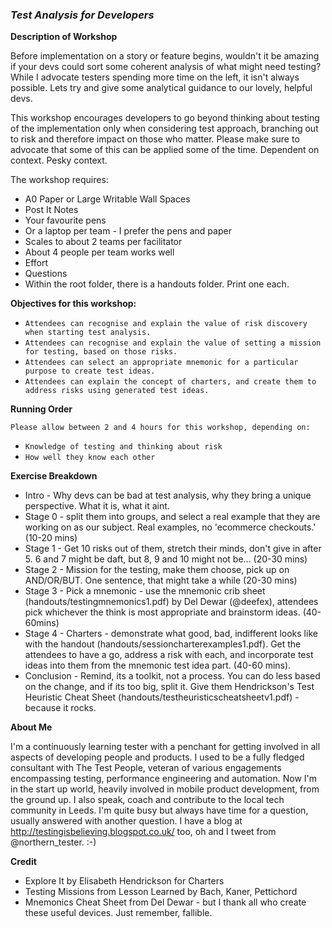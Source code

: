 ### _Test Analysis for Developers_

__Description of Workshop__

Before implementation on a story or feature begins, wouldn't it be amazing if your devs could sort some coherent analysis of what might need testing? While I advocate testers spending more time on the left, it isn't always possible. Lets try and give some analytical guidance to our lovely, helpful devs. 

This workshop encourages developers to go beyond thinking about testing of the implementation only when considering test approach, branching out to risk and therefore impact on those who matter. Please make sure to advocate that some of this can be applied some of the time. Dependent on context. Pesky context.

The workshop requires:
* A0 Paper or Large Writable Wall Spaces
* Post It Notes
* Your favourite pens
* Or a laptop per team - I prefer the pens and paper 
* Scales to about 2 teams per facilitator 
* About 4 people per team works well
* Effort
* Questions
* Within the root folder, there is a handouts folder. Print one each.

__Objectives for this workshop:__

* `Attendees can recognise and explain the value of risk discovery when starting test analysis.`
* `Attendees can recognise and explain the value of setting a mission for testing, based on those risks.`
* `Attendees can select an appropriate mnemonic for a particular purpose to create test ideas.`
* `Attendees can explain the concept of charters, and create them to address risks using generated test ideas.`

__Running Order__

`Please allow between 2 and 4 hours for this workshop, depending on:`
* `Knowledge of testing and thinking about risk`
* `How well they know each other`

__Exercise Breakdown__

* Intro - Why devs can be bad at test analysis, why they bring a unique perspective. What it is, what it aint.
* Stage 0 - split them into groups, and select a real example that they are working on as our subject. Real examples, no 'ecommerce checkouts.' (10-20 mins)
* Stage 1 - Get 10 risks out of them, stretch their minds, don't give in after 5. 6 and 7 might be daft, but 8, 9 and 10 might not be... (20-30 mins)
* Stage 2 - Mission for the testing, make them choose, pick up on AND/OR/BUT. One sentence, that might take a while (20-30 mins)
* Stage 3 - Pick a mnemonic - use the mnemonic crib sheet (handouts/testingmnemonics1.pdf) by Del Dewar (@deefex), attendees pick whichever the think is most appropriate and brainstorm ideas. (40-60mins)
* Stage 4 - Charters - demonstrate what good, bad, indifferent looks like with the handout (handouts/sessioncharterexamples1.pdf). Get the attendees to have a go, address a risk with each, and incorporate test ideas into them from the mnemonic test idea part. (40-60 mins).
* Conclusion - Remind, its a toolkit, not a process. You can do less based on the change, and if its too big, split it. Give them Hendrickson's Test Heuristic Cheat Sheet (handouts/testheuristicscheatsheetv1.pdf) - because it rocks.

__About Me__

I'm a continuously learning tester with a penchant for getting involved in all aspects of developing people and products. I used to be a fully fledged consultant with The Test People, veteran of various engagements encompassing testing, performance engineering and automation. Now I'm in the start up world, heavily involved in mobile product development, from the ground up. I also speak, coach and contribute to the local tech community in Leeds. I'm quite busy but always have time for a question, usually answered with another question. I have a blog at http://testingisbelieving.blogspot.co.uk/ too, oh and I tweet from @northern_tester. :-)

__Credit__

* Explore It by Elisabeth Hendrickson for Charters
* Testing Missions from Lesson Learned by Bach, Kaner, Pettichord
* Mnemonics Cheat Sheet from Del Dewar - but I thank all who create these useful devices. Just remember, fallible.